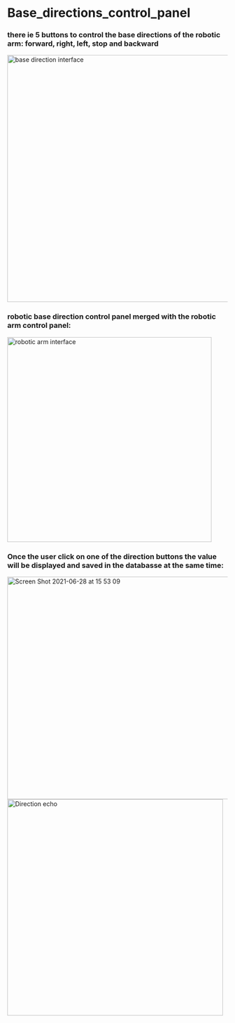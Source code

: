 
# Base_directions_control_panel

### there ie 5 buttons to control the base directions of the robotic arm: forward, right, left, stop and backward

<img width="563" alt="base direction interface " src="https://user-images.githubusercontent.com/85778891/123820561-576fb500-d903-11eb-9ae4-db6036e683da.png">



### robotic base direction control panel merged with the robotic arm control panel: 
<img width="467" alt="robotic arm interface " src="https://user-images.githubusercontent.com/85778891/123820446-458e1200-d903-11eb-9b64-65c08312c89e.png">


### Once the user click on one of the direction buttons the value will be displayed and saved in the databasse at the same time:

<img width="507" alt="Screen Shot 2021-06-28 at 15 53 09" src="https://user-images.githubusercontent.com/85778891/123821807-62771500-d904-11eb-9a5a-6b7c3f626b9e.png">
<img width="493" alt="Direction echo" src="https://user-images.githubusercontent.com/85778891/123822492-0496fd00-d905-11eb-99a0-e3d67cb42c77.png">






